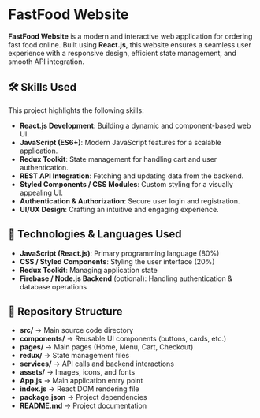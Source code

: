 # FastFood Website

**FastFood Website** is a modern and interactive web application for ordering fast food online. Built using **React.js**, this website ensures a seamless user experience with a responsive design, efficient state management, and smooth API integration.

## 🛠️ Skills Used

This project highlights the following skills:

- **React.js Development**: Building a dynamic and component-based web UI.
- **JavaScript (ES6+)**: Modern JavaScript features for a scalable application.
- **Redux Toolkit**: State management for handling cart and user authentication.
- **REST API Integration**: Fetching and updating data from the backend.
- **Styled Components / CSS Modules**: Custom styling for a visually appealing UI.
- **Authentication & Authorization**: Secure user login and registration.
- **UI/UX Design**: Crafting an intuitive and engaging experience.

## 🔧 Technologies & Languages Used

- **JavaScript (React.js)**: Primary programming language (80%)
- **CSS / Styled Components**: Styling the user interface (20%)
- **Redux Toolkit**: Managing application state
- **Firebase / Node.js Backend** (optional): Handling authentication & database operations

## 📂 Repository Structure

- **src/** → Main source code directory
- **components/** → Reusable UI components (buttons, cards, etc.)
- **pages/** → Main pages (Home, Menu, Cart, Checkout)
- **redux/** → State management files
- **services/** → API calls and backend interactions
- **assets/** → Images, icons, and fonts
- **App.js** → Main application entry point
- **index.js** → React DOM rendering file
- **package.json** → Project dependencies
- **README.md** → Project documentation



